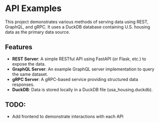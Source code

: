 # API Examples

This project demonstrates various methods of serving data using REST, GraphQL, and gRPC. It uses a DuckDB database containing U.S. housing data as the primary data source.

## Features

- **REST Server**: A simple RESTful API using FastAPI (or Flask, etc.) to expose the data.
- **GraphQL Server**: An example GraphQL server implementation to query the same dataset.
- **gRPC Server**: A gRPC-based service providing structured data responses.
- **DuckDB**: Data is stored locally in a DuckDB file (usa_housing.duckdb).

## TODO:

- Add frontend to demonstrate interactions with each API
